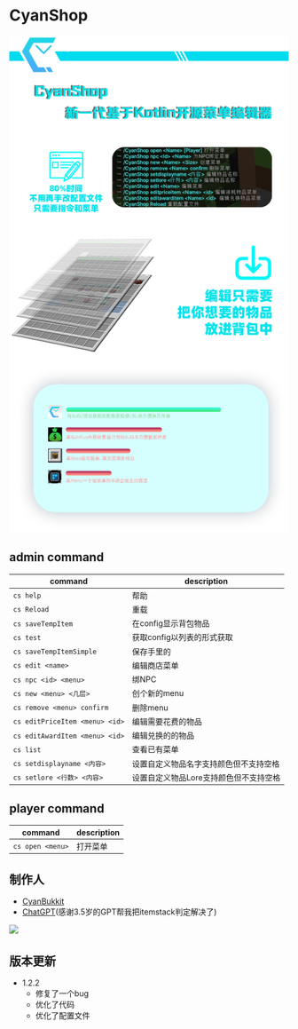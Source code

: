 # CyanShop

![haibao.png](haibao.png)

## admin command

| command                        | description           |
|--------------------------------|-----------------------|
| `cs help`                      | 帮助                    |
| `cs Reload`                    | 重载                    |
| `cs saveTempItem`              | 在config显示背包物品         |
| `cs test`                      | 获取config以列表的形式获取      |
| `cs saveTempItemSimple`        | 保存手里的                 |
| `cs edit <name>`               | 编辑商店菜单                |
| `cs npc <id> <menu>`           | 绑NPC                  |
| `cs new <menu> <几层>`           | 创个新的menu              |
| `cs remove <menu> confirm`     | 删除menu                |
| `cs editPriceItem <menu> <id>` | 编辑需要花费的物品             |
| `cs editAwardItem <menu> <id>` | 编辑兑换的的物品              |
| `cs list`                      | 查看已有菜单                |
| `cs setdisplayname <内容>`       | 设置自定义物品名字支持颜色但不支持空格   |
| `cs setlore <行数> <内容>`         | 设置自定义物品Lore支持颜色但不支持空格 |



## player command 

| command          | description |
|------------------|-------------|
| `cs open <menu>` | 打开菜单        |



## 制作人

- [CyanBukkit]()
- [ChatGPT]()(感谢3.5岁的GPT帮我把itemstack判定解决了)





[![](http://oss-00001.swordsman.com.cn:6333/picture/long-ad.png)](https://awacode.top/lyxy)


## 版本更新 




 - 1.2.2
    - 修复了一个bug
    - 优化了代码
    - 优化了配置文件


